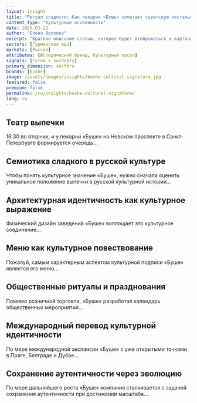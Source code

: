 ```yaml
---
layout: insight
title: "Ритуал сладости: Как пекарни «Буше» сочетают советскую ностальгию с современной кафе-культурой"
content_type: "Культурные особенности"
date: 2025-03-22
author: "Елена Волкова"
excerpt: "Краткое описание статьи, которое будет отображаться в карточках на главной странице и в результатах поиска. Должно привлекать внимание и точно передавать содержание (2-3 предложения)."
sectors: [Гурманская еда]
markets: [Россия]
attributes: [Исторический бренд, Культурный посол]
signals: [Готов к экспорту]
primary_dimension: sectors
brands: [bushe]
image: /assets/images/insights/bushe-cultural-signature.jpg
featured: false
premium: false
permalink: /ru/insights/bushe-cultural-signature/
lang: ru
---
```


## Театр выпечки

16:30 во вторник, и у пекарни «Буше» на Невском проспекте в Санкт-Петербурге формируется очередь...

## Семиотика сладкого в русской культуре

Чтобы понять культурное значение «Буше», нужно сначала оценить уникальное положение выпечки в русской культурной истории...

## Архитектурная идентичность как культурное выражение

Физический дизайн заведений «Буше» воплощает это культурное соединение...

## Меню как культурное повествование

Пожалуй, самым характерным аспектом культурной подписи «Буше» является его меню...

## Общественные ритуалы и празднования

Помимо розничной торговли, «Буше» разработал календарь общественных мероприятий...

## Международный перевод культурной идентичности

По мере международной экспансии «Буше» с уже открытыми точками в Праге, Белграде и Дубае...

## Сохранение аутентичности через эволюцию

По мере дальнейшего роста «Буше» компания сталкивается с задачей сохранения аутентичности при достижении масштаба...